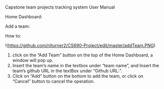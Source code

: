 Capstone team projects tracking system
User Manual

Home Dashboard:

Add a team:

How to:

!(https://github.com/nlturner2/CS690-Project/edit/master/addTeam.PNG)

1. click on the “Add Team” button on the top of the Home Dashboard, a window will pop up.
2. Insert the team’s name in the textbox under “team name”, and Insert the team’s github URL in the textBox under “Github URL:”.
3. Click on “Add” button on the bottom to add the team, or click on “Cancel” button to cancel the operation. 
